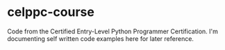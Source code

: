 # celppc-course
 Code from the Certified Entry-Level Python Programmer Certification. I'm documenting self written code examples here for later reference.
